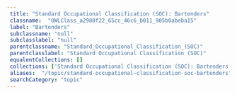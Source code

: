 ```yaml
--- 
 title: "Standard Occupational Classification (SOC): Bartenders" 
 classname:  "OWLClass_a2980f22_65cc_46c6_b011_905b0abeba15" 
 label: "Bartenders" 
 subclassname: "null" 
 subclasslabel: "null" 
 parentclassname: "Standard_Occupational_Classification_(SOC)" 
 parentclasslabel: "Standard Occupational Classification (SOC)" 
 equalentCollections: [] 
 collections: ['Standard Occupational Classification (SOC): Bartenders']
 aliases:  "/topic/standard-occupational-classification-soc-bartenders"  
 searchCategory: "topic" 
---
```

